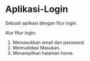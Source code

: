 # Aplikasi-Login
Sebuah aplikasi dengan fitur login.

Alur fitur login:
1. Memasukkan email dan password.
2. Memvalidasi Masukan.
3. Menampilkan halaman home.
